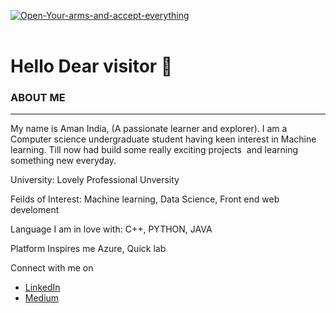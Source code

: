 <p><a href="https://ibb.co/5FXxMdM"><img src="https://i.ibb.co/0tpVDkD/Open-Your-arms-and-accept-everything.png" alt="Open-Your-arms-and-accept-everything" border="0" /></a><br /><br /></p>
<h1>Hello Dear visitor 👋</h1>
<h3>ABOUT ME</h3>
<hr />
<p>My name is Aman India, (A passionate learner and explorer). I am a Computer science undergraduate student having keen interest in Machine learning. Till now had build some really exciting projects&nbsp; and learning something new everyday.</p>
<p>University: Lovely Professional Unversity</p>
<p>Feilds of Interest: Machine learning, Data Science, Front end web develoment</p>
<p>Language I am in love with: C++, PYTHON, JAVA</p>
<p>Platform Inspires me Azure, Quick lab</p>
<p>Connect with me on</p>
<ul>
<li><a href="https://www.linkedin.com/in/aman-india-9a9700157/">LinkedIn</a></li>
<li><a href="https://medium.com/@amanindiamuzz">Medium</a></li>
</ul>
<p>&nbsp;</p>
<p>&nbsp;</p>
<p>&nbsp;</p>
